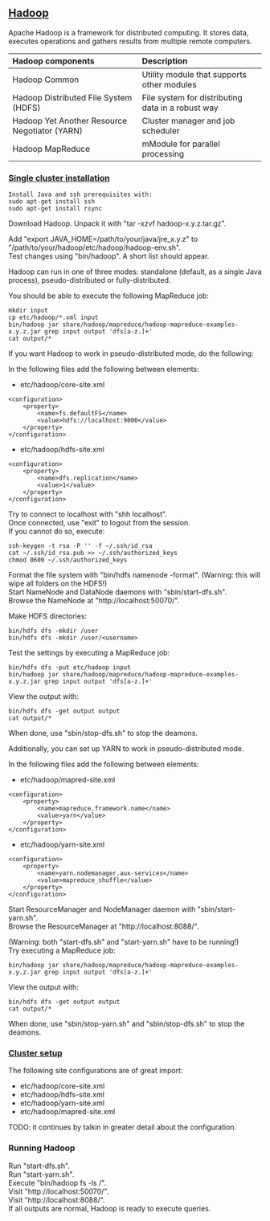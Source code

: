 ## [Hadoop](http://hadoop.apache.org/)

Apache Hadoop is a framework for distributed computing. It stores data, executes operations and gathers results
from multiple remote computers.

| Hadoop components | Description |
| :--- | :--- |
| Hadoop Common | Utility module that supports other modules |
| Hadoop Distributed File System (HDFS) | File system for distributing data in a robust way |
| Hadoop Yet Another Resource Negotiator (YARN) | Cluster manager and job scheduler |
| Hadoop MapReduce | mModule for parallel processing |

### [Single cluster installation](http://hadoop.apache.org/docs/current/hadoop-project-dist/hadoop-common/SingleCluster.html)

```
Install Java and ssh prerequisites with:
sudo apt-get install ssh
sudo apt-get install rsync
```

Download Hadoop. Unpack it with "tar -xzvf hadoop-x.y.z.tar.gz".

Add "export JAVA_HOME=/path/to/your/java/jre_x.y.z" to "/path/to/your/hadoop/etc/hadoop/hadoop-env.sh".  
Test changes using "bin/hadoop". A short list should appear.  

Hadoop can run in one of three modes: standalone (default, as a single Java process), pseudo-distributed or fully-distributed.

You should be able to execute the following MapReduce job:
```
mkdir input
cp etc/hadoop/*.xml input
bin/hadoop jar share/hadoop/mapreduce/hadoop-mapreduce-examples-x.y.z.jar grep input output 'dfs[a-z.]+'
cat output/*
```

If you want Hadoop to work in pseudo-distributed mode, do the following:

In the following files add the following <elements> between <configuration> elements:

* etc/hadoop/core-site.xml
```
<configuration>
    <property>
        <name>fs.defaultFS</name>
        <value>hdfs://localhost:9000</value>
    </property>
</configuration>
```

* etc/hadoop/hdfs-site.xml
```
<configuration>
    <property>
        <name>dfs.replication</name>
        <value>1</value>
    </property>
</configuration>
```

Try to connect to localhost with "shh localhost".  
Once connected, use "exit" to logout from the session.  
If you cannot do so, execute:  
```
ssh-keygen -t rsa -P '' -f ~/.ssh/id_rsa
cat ~/.ssh/id_rsa.pub >> ~/.ssh/authorized_keys
chmod 0600 ~/.ssh/authorized_keys
```

Format the file system with "bin/hdfs namenode -format". (Warning: this will wipe all folders on the HDFS!)  
Start NameNode and DataNode daemons with "sbin/start-dfs.sh".  
Browse the NameNode at "http://localhost:50070/".  

Make HDFS directories:
```
bin/hdfs dfs -mkdir /user
bin/hdfs dfs -mkdir /user/<username>
```

Test the settings by executing a MapReduce job:
```
bin/hdfs dfs -put etc/hadoop input
bin/hadoop jar share/hadoop/mapreduce/hadoop-mapreduce-examples-x.y.z.jar grep input output 'dfs[a-z.]+'
```

View the output with:
```
bin/hdfs dfs -get output output
cat output/*
```

When done, use "sbin/stop-dfs.sh" to stop the deamons.

Additionally, you can set up YARN to work in pseudo-distributed mode.

In the following files add the following <elements> between <configuration> elements:

* etc/hadoop/mapred-site.xml
```
<configuration>
    <property>
        <name>mapreduce.framework.name</name>
        <value>yarn</value>
    </property>
</configuration>
```

* etc/hadoop/yarn-site.xml
```
<configuration>
    <property>
        <name>yarn.nodemanager.aux-services</name>
        <value>mapreduce_shuffle</value>
    </property>
</configuration>
```

Start ResourceManager and NodeManager daemon with "sbin/start-yarn.sh".  
Browse the ResourceManager at "http://localhost:8088/".  

(Warning: both "start-dfs.sh" and "start-yarn.sh" have to be running!)  
Try executing a MapReduce job:  
```
bin/hadoop jar share/hadoop/mapreduce/hadoop-mapreduce-examples-x.y.z.jar grep input output 'dfs[a-z.]+'
```

View the output with:
```
bin/hdfs dfs -get output output
cat output/*
```

When done, use "sbin/stop-yarn.sh" and "sbin/stop-dfs.sh" to stop the deamons.

### [Cluster setup](http://hadoop.apache.org/docs/current/hadoop-project-dist/hadoop-common/ClusterSetup.html)

The following site configurations are of great import:
* etc/hadoop/core-site.xml
* etc/hadoop/hdfs-site.xml
* etc/hadoop/yarn-site.xml
* etc/hadoop/mapred-site.xml

TODO: it continues by talkin in greater detail about the configuration.

### Running Hadoop

Run "start-dfs.sh".  
Run "start-yarn.sh".  
Execute "bin/hadoop fs -ls /".  
Visit "http://localhost:50070/".  
Visit "http://localhost:8088/".  
If all outputs are normal, Hadoop is ready to execute queries.  
